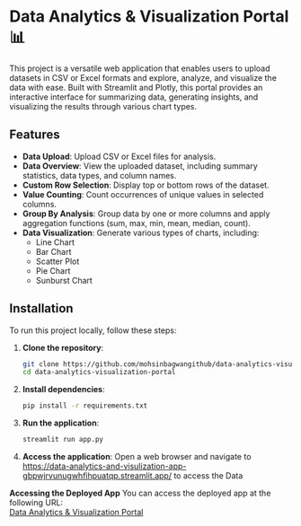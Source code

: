 # Data Analytics & Visualization Portal 📊

This project is a versatile web application that enables users to upload datasets in CSV or Excel formats and explore, analyze, and visualize the data with ease. Built with Streamlit and Plotly, this portal provides an interactive interface for summarizing data, generating insights, and visualizing the results through various chart types.

## Features

- **Data Upload**: Upload CSV or Excel files for analysis.
- **Data Overview**: View the uploaded dataset, including summary statistics, data types, and column names.
- **Custom Row Selection**: Display top or bottom rows of the dataset.
- **Value Counting**: Count occurrences of unique values in selected columns.
- **Group By Analysis**: Group data by one or more columns and apply aggregation functions (sum, max, min, mean, median, count).
- **Data Visualization**: Generate various types of charts, including:
  - Line Chart
  - Bar Chart
  - Scatter Plot
  - Pie Chart
  - Sunburst Chart

## Installation

To run this project locally, follow these steps:

1. **Clone the repository**:
   ```bash
   git clone https://github.com/mohsinbagwangithub/data-analytics-visualization-portal.git
   cd data-analytics-visualization-portal

2. **Install dependencies**:
    ```bash
    pip install -r requirements.txt

3. **Run the application**:
    ```bash
    streamlit run app.py

5. **Access the application**:
    Open a web browser and navigate to https://data-analytics-and-visulization-app-gbpwjrvunugwhfihpuatqp.streamlit.app/ to access the Data

**Accessing the Deployed App**
    You can access the deployed app at the following URL:<br>
    [Data Analytics & Visualization Portal](https://data-analytics-and-visulization-app-gbpwjrvunugwhfihpuatqp.streamlit.app/)
